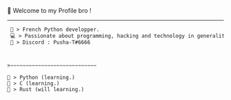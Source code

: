 
👋 Welcome to my Profile bro !

-----  
<!--START_SECTION:waka-->
```diff
 🚀 > French Python developper.
 💻 > Passionate about programming, hacking and technology in generality.
 🤝 > Discord : Pusha-T#6666
```
#
#
```
>~~~~~~~~~~~~~~~~~~~~~~~~~~~~

🔸 > Python (learning.)
🔸 > C (learning.)
🔸 > Rust (will learning.)
```
